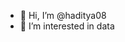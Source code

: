 - 👋 Hi, I’m @haditya08
- 👀 I’m interested in data

<!---
haditya08/haditya08 is a ✨ special ✨ repository because its `README.md` (this file) appears on your GitHub profile.
You can click the Preview link to take a look at your changes.
--->
